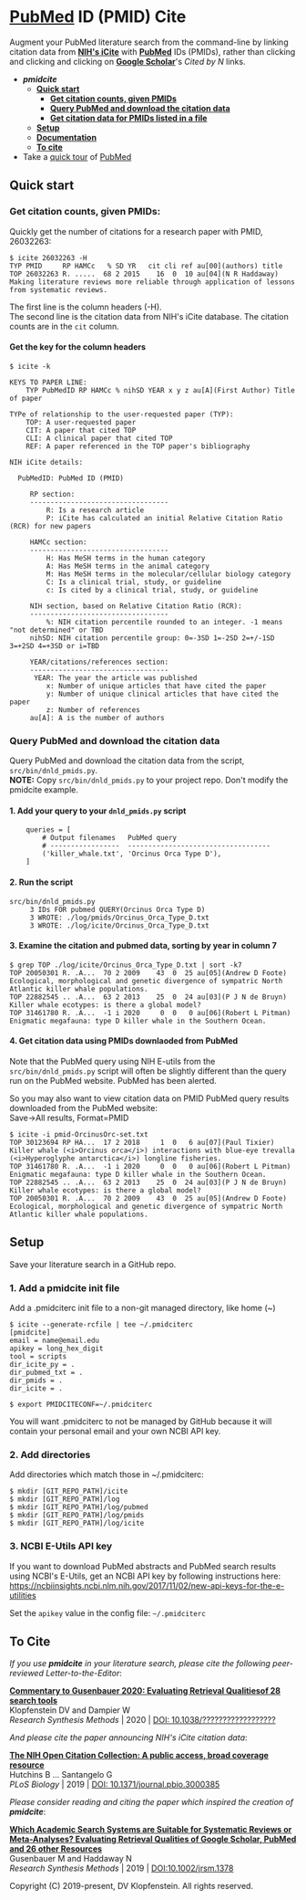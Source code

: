 # [PubMed](https://pubmed.ncbi.nlm.nih.gov) ID (PMID) Cite
Augment your PubMed literature search 
from the command-line by linking
citation data from [**NIH's iCite**](https://icite.od.nih.gov)
with [**PubMed**](https://pubmed.ncbi.nlm.nih.gov) IDs (PMIDs),
rather than clicking and clicking and clicking on
[**Google Scholar**](https://twitter.com/CT_Bergstrom/status/1170465764832231427)'s
*Cited by N* links.

* ***pmidcite***
  * [**Quick start**](#quick-start)
    * [**Get citation counts, given PMIDs**](#get-citation-counts-given-pmids)
    * [**Query PubMed and download the citation data**](#query-pubmed-and-download-the-citation-data)
    * [**Get citation data for PMIDs listed in a file**](#4-get-citation-data-using-pmids-downlaoded-from-pubmed)
  * [**Setup**](#setup)
  * [**Documentation**](???)
  * [**To cite**](#to-cite)
* Take a [quick tour](https://www.nlm.nih.gov/pubs/techbull/ma20/brief/ma20_pubmed_essentials.html) of [PubMed](https://pubmed.ncbi.nlm.nih.gov) 

## Quick start

### Get citation counts, given PMIDs:
Quickly get the number of citations for a research paper with PMID, 26032263:
```
$ icite 26032263 -H
TYP PMID     RP HAMCc   % SD YR   cit cli ref au[00](authors) title
TOP 26032263 R. .....  68 2 2015    16  0  10 au[04](N R Haddaway) Making literature reviews more reliable through application of lessons from systematic reviews.
```
The first line is the column headers (-H).    
The second line is the citation data from NIH's iCite database.
The citation counts are in the `cit` column.

#### Get the key for the column headers
```
$ icite -k

KEYS TO PAPER LINE:
    TYP PubMedID RP HAMCc % nihSD YEAR x y z au[A](First Author) Title of paper

TYPe of relationship to the user-requested paper (TYP):
    TOP: A user-requested paper
    CIT: A paper that cited TOP
    CLI: A clinical paper that cited TOP
    REF: A paper referenced in the TOP paper's bibliography

NIH iCite details:

  PubMedID: PubMed ID (PMID)

     RP section:
     ----------------------------------
         R: Is a research article
         P: iCite has calculated an initial Relative Citation Ratio (RCR) for new papers

     HAMCc section:
     ----------------------------------
         H: Has MeSH terms in the human category
         A: Has MeSH terms in the animal category
         M: Has MeSH terms in the molecular/cellular biology category
         C: Is a clinical trial, study, or guideline
         c: Is cited by a clinical trial, study, or guideline

     NIH section, based on Relative Citation Ratio (RCR):
     ----------------------------------
         %: NIH citation percentile rounded to an integer. -1 means "not determined" or TBD
     nihSD: NIH citation percentile group: 0=-3SD 1=-2SD 2=+/-1SD 3=+2SD 4=+3SD or i=TBD

     YEAR/citations/references section:
     ----------------------------------
      YEAR: The year the article was published
         x: Number of unique articles that have cited the paper
         y: Number of unique clinical articles that have cited the paper
         z: Number of references
     au[A]: A is the number of authors
```

### Query PubMed and download the citation data
Query PubMed and download the citation data from the script, `src/bin/dnld_pmids.py`.    
**NOTE:** Copy `src/bin/dnld_pmids.py` to your project repo. Don't modify the pmidcite example.

#### 1. Add your query to your `dnld_pmids.py` script
```
    queries = [
        # Output filenames   PubMed query
        # -----------------  -----------------------------------
        ('killer_whale.txt', 'Orcinus Orca Type D'),
    ]
```

#### 2. Run the script
```
src/bin/dnld_pmids.py
     3 IDs FOR pubmed QUERY(Orcinus Orca Type D)
     3 WROTE: ./log/pmids/Orcinus_Orca_Type_D.txt
     3 WROTE: ./log/icite/Orcinus_Orca_Type_D.txt
```

#### 3. Examine the citation and pubmed data, sorting by year in column 7
```
$ grep TOP ./log/icite/Orcinus_Orca_Type_D.txt | sort -k7
TOP 20050301 R. .A...  70 2 2009    43  0  25 au[05](Andrew D Foote) Ecological, morphological and genetic divergence of sympatric North Atlantic killer whale populations.
TOP 22882545 .. .A...  63 2 2013    25  0  24 au[03](P J N de Bruyn) Killer whale ecotypes: is there a global model?
TOP 31461780 R. .A...  -1 i 2020     0  0   0 au[06](Robert L Pitman) Enigmatic megafauna: type D killer whale in the Southern Ocean.
```

#### 4. Get citation data using PMIDs downlaoded from PubMed
Note that the PubMed query using NIH E-utils from the `src/bin/dnld_pmids.py` script
will often be slightly different than the query run on the PubMed website.
PubMed has been alerted.

So you may also want to view citation data on PMID PubMed query results
downloaded from the PubMed website:    
Save->All results, Format=PMID
```
$ icite -i pmid-OrcinusOrc-set.txt
TOP 30123694 RP HA...  17 2 2018     1  0   6 au[07](Paul Tixier) Killer whale (<i>Orcinus orca</i>) interactions with blue-eye trevalla (<i>Hyperoglyphe antarctica</i>) longline fisheries.
TOP 31461780 R. .A...  -1 i 2020     0  0   0 au[06](Robert L Pitman) Enigmatic megafauna: type D killer whale in the Southern Ocean.
TOP 22882545 .. .A...  63 2 2013    25  0  24 au[03](P J N de Bruyn) Killer whale ecotypes: is there a global model?
TOP 20050301 R. .A...  70 2 2009    43  0  25 au[05](Andrew D Foote) Ecological, morphological and genetic divergence of sympatric North Atlantic killer whale populations.
```


## Setup
Save your literature search in a GitHub repo.

### 1. Add a pmidcite init file
Add a .pmidciterc init file to a non-git managed directory, like home (~)
```
$ icite --generate-rcfile | tee ~/.pmidciterc
[pmidcite]
email = name@email.edu
apikey = long_hex_digit
tool = scripts
dir_icite_py = .
dir_pubmed_txt = .
dir_pmids = .
dir_icite = .
```

```
$ export PMIDCITECONF=~/.pmidciterc
```
You will want .pmidciterc to not be managed by GitHub because it
will contain your personal email and your own NCBI API key.

### 2. Add directories
Add directories which match those in ~/.pmidciterc:
```
$ mkdir [GIT_REPO_PATH]/icite
$ mkdir [GIT_REPO_PATH]/log
$ mkdir [GIT_REPO_PATH]/log/pubmed
$ mkdir [GIT_REPO_PATH]/log/pmids
$ mkdir [GIT_REPO_PATH]/log/icite
```

### 3. NCBI E-Utils API key
If you want to download PubMed abstracts and PubMed search results using NCBI's E-Utils,
get an NCBI API key by following instructions here:    
https://ncbiinsights.ncbi.nlm.nih.gov/2017/11/02/new-api-keys-for-the-e-utilities

Set the `apikey` value in the config file: `~/.pmidciterc`


## To Cite

_If you use **pmidcite** in your literature search, please cite the following peer-reviewed Letter-to-the-Editor_:

[**Commentary to Gusenbauer 2020: Evaluating Retrieval Qualitiesof 28 search tools**](???)    
Klopfenstein DV and Dampier W    
_Research Synthesis Methods_ | 2020 | [DOI: 10.1038/??????????????????](???)

_And please cite the paper announcing NIH's iCite citation data_:

[**The NIH Open Citation Collection: A public access, broad coverage resource**](https://pubmed.ncbi.nlm.nih.gov/31600197/)    
Hutchins B ... Santangelo G    
_PLoS Biology_ | 2019 | [DOI: 10.1371/journal.pbio.3000385](https://journals.plos.org/plosbiology/article?id=10.1371/journal.pbio.3000385)    

_Please consider reading and citing the paper which inspired the creation of **pmidcite**_:

[**Which Academic Search Systems are Suitable for Systematic Reviews or Meta-Analyses? Evaluating Retrieval Qualities of Google Scholar, PubMed and 26 other Resources**](https://pubmed.ncbi.nlm.nih.gov/31614060/)    
Gusenbauer M and Haddaway N    
_Research Synthesis Methods_ | 2019 | [DOI:10.1002/jrsm.1378](https://onlinelibrary.wiley.com/doi/full/10.1002/jrsm.1378)


Copyright (C) 2019-present, DV Klopfenstein. All rights reserved.

